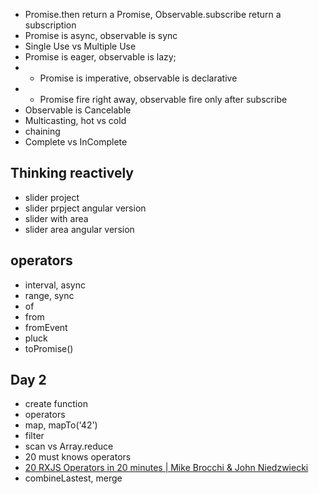 * Promise.then return a Promise, Observable.subscribe return a subscription
* Promise is async, observable is sync
* Single Use vs Multiple Use
* Promise is eager, observable is lazy;
* * Promise is imperative, observable is declarative
* *  Promise fire right away, observable fire only after subscribe
* Observable is Cancelable
* Multicasting, hot vs cold
* chaining
* Complete vs InComplete
## Thinking reactively
* slider project
* slider prpject angular version
* slider with area
* slider area angular version
## operators
* interval, async
* range, sync
* of
* from 
* fromEvent
* pluck
* toPromise() 
## Day 2
* create function
* operators
* map, mapTo('42')
* filter
* scan vs Array.reduce
* 20 must knows operators
* [20 RXJS Operators in 20 minutes | Mike Brocchi & John Niedzwiecki](https://www.youtube.com/watch?v=ak3MvMn8u18)
* combineLastest, merge
